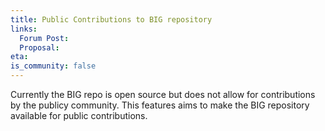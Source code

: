```yaml
---
title: Public Contributions to BIG repository
links:
  Forum Post:
  Proposal:
eta:
is_community: false
---
```


Currently the BIG repo is open source but does not allow for contributions by the publicy community. This features aims to make the BIG repository available for public contributions.